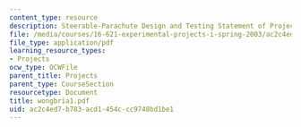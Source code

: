 ```yaml
---
content_type: resource
description: Steerable-Parachute Design and Testing Statement of Project
file: /media/courses/16-621-experimental-projects-i-spring-2003/ac2c4ed7b783acd1454ccc9748bd1be1_wongbria1.pdf
file_type: application/pdf
learning_resource_types:
- Projects
ocw_type: OCWFile
parent_title: Projects
parent_type: CourseSection
resourcetype: Document
title: wongbria1.pdf
uid: ac2c4ed7-b783-acd1-454c-cc9748bd1be1
---
```


